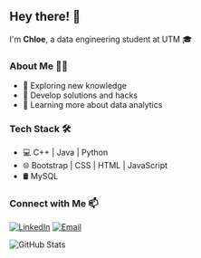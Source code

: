 ## Hey there! 👋
I'm **Chloe**, a data engineering student at UTM :mortar_board:

### About Me 🙋‍♀️ 
- 🤔 Exploring new knowledge 
- 🔭 Develop solutions and hacks 
- 🌱 Learning more about data analytics 

### Tech Stack 🛠
- :computer: C++ | Java | Python
- :globe_with_meridians: Bootstrap | CSS | HTML | JavaScript
- 🛢️ MySQL

### Connect with Me 📫
<a href="www.linkedin.com/in/chloe-racquelmae-75578a259" target="_blank"><img alt="LinkedIn" src="https://img.shields.io/badge/-Chloe Racquelmae-blue?style=flat-square&logo=Linkedin&logoColor=white&link=https://www.linkedin.com/in/chloe-racquelmae-75578a259/"></a></t>
<a href="mailto:chloe@graduate.utm.my" target="_blank"><img alt="Email" src="https://img.shields.io/badge/-chloe@graduate.utm.my-c14438?style=flat-square&logo=Gmail&logoColor=white&link=mailto:chloe@graduate.utm.my"></a>

<img alt = "GitHub Stats" src="https://github-readme-stats.vercel.app/api?username=racquelmae&show_icons=true&hide_border=true&theme=buefy">
